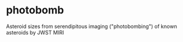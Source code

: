 # photobomb
Asteroid sizes from serendipitous imaging ("photobombing") of known asteroids by JWST MIRI
